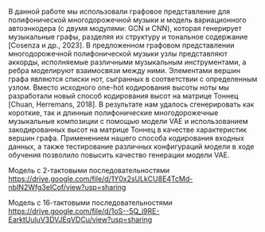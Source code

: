 В данной работе мы использовали графовое представление для полифонической многодорожечной музыки и модель вариационного автоэнкодера (с двумя модулями: GCN и CNN), которая генерирует музыкальные графы, разделяя их структуру и тональное содержание [Cosenza и др., 2023]. В предложенном графовом представлении многодорожечной полифонической музыки узлы представляют аккорды, исполняемые различными музыкальным инструментами, а ребра моделируют взаимосвязи между ними. Элементами вершин графа являются списки нот, сыгранных в соответствии с определенным узлом.  Вместо исходного one-hot кодирования высоты ноты мы разработали новый способ кодирования высот на матрице Тоннец [Chuan, Herremans, 2018].  В результате нам удалось сгенерировать как короткие, так и длинные полифонические многодорожечные музыкальные композиции с помощью модели VAE и  использованием закодированных высот на матрице Тоннец в качестве характеристик вершин графа. Применением нашего способа кодирования входных данных, а также тестирование  различных конфигураций модели в ходе обучения позволило повысить качество генерации модели VAE. 

Модель с 2-тактовыми последовательностями https://drive.google.com/file/d/1Y0x2sULkCU8E4TcMd-nbIN2Wfg3eICof/view?usp=sharing 

Модель с 16-тактовыми последовательностями https://drive.google.com/file/d/1oS--5Q_i9RE-EarktUuluV3DVJEqVDCu/view?usp=sharing 
